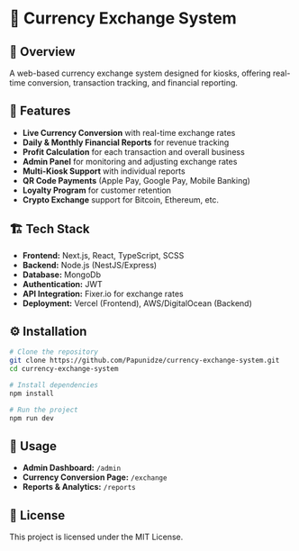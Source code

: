 # 💱 Currency Exchange System

## 📖 Overview

A web-based currency exchange system designed for kiosks, offering real-time conversion, transaction tracking, and financial reporting.

## 🚀 Features

- **Live Currency Conversion** with real-time exchange rates
- **Daily & Monthly Financial Reports** for revenue tracking
- **Profit Calculation** for each transaction and overall business
- **Admin Panel** for monitoring and adjusting exchange rates
- **Multi-Kiosk Support** with individual reports
- **QR Code Payments** (Apple Pay, Google Pay, Mobile Banking)
- **Loyalty Program** for customer retention
- **Crypto Exchange** support for Bitcoin, Ethereum, etc.

## 🏗️ Tech Stack

- **Frontend:** Next.js, React, TypeScript, SCSS
- **Backend:** Node.js (NestJS/Express)
- **Database:** MongoDb
- **Authentication:** JWT
- **API Integration:** Fixer.io for exchange rates
- **Deployment:** Vercel (Frontend), AWS/DigitalOcean (Backend)

## ⚙️ Installation

```sh
# Clone the repository
git clone https://github.com/Papunidze/currency-exchange-system.git
cd currency-exchange-system

# Install dependencies
npm install

# Run the project
npm run dev
```

## 📌 Usage

- **Admin Dashboard:** `/admin`
- **Currency Conversion Page:** `/exchange`
- **Reports & Analytics:** `/reports`

## 📄 License

This project is licensed under the MIT License.
